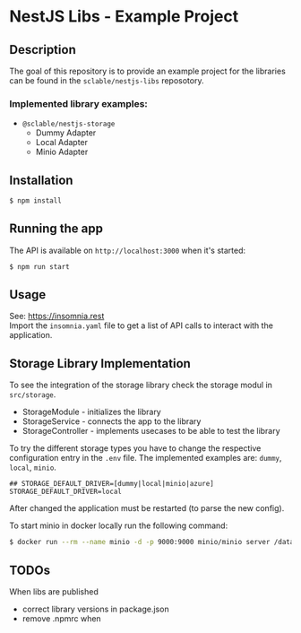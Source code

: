 # NestJS Libs - Example Project
## Description
The goal of this repository is to provide an example project for the libraries can be found in the `sclable/nestjs-libs` reposotory.

### Implemented library examples:
* `@sclable/nestjs-storage`
  * Dummy Adapter
  * Local Adapter
  * Minio Adapter

## Installation
```bash
$ npm install
```

## Running the app
The API is available on `http://localhost:3000` when it's started:
```bash
$ npm run start
```

## Usage
See: https://insomnia.rest  
Import the `insomnia.yaml` file to get a list of API calls to interact with the application.  

## Storage Library Implementation
To see the integration of the storage library check the storage modul in `src/storage`.
* StorageModule - initializes the library
* StorageService - connects the app to the library
* StorageController - implements usecases to be able to test the library

To try the different storage types you have to change the respective configuration entry in the `.env` file. 
The implemented examples are: `dummy`, `local`, `minio`.
```dotenv
## STORAGE_DEFAULT_DRIVER=[dummy|local|minio|azure]
STORAGE_DEFAULT_DRIVER=local
``` 
After changed the application must be restarted (to parse the new config). 

To start minio in docker locally run the following command:
```bash
$ docker run --rm --name minio -d -p 9000:9000 minio/minio server /data
```

## TODOs

When libs are published
* correct library versions in package.json
* remove .npmrc when
